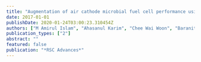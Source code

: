 ```yaml
---
title: "Augmentation of air cathode microbial fuel cell performance using wild type Klebsiella variicola"
date: 2017-01-01
publishDate: 2020-01-24T03:00:23.310454Z
authors: ["M Amirul Islam", "Ahasanul Karim", "Chee Wai Woon", "Baranitharan Ethiraj", "Chin Kui Cheng", "Abu Yousuf", "Md Maksudur Rahman Khan"]
publication_types: ["2"]
abstract: ""
featured: false
publication: "*RSC Advances*"
---
```


